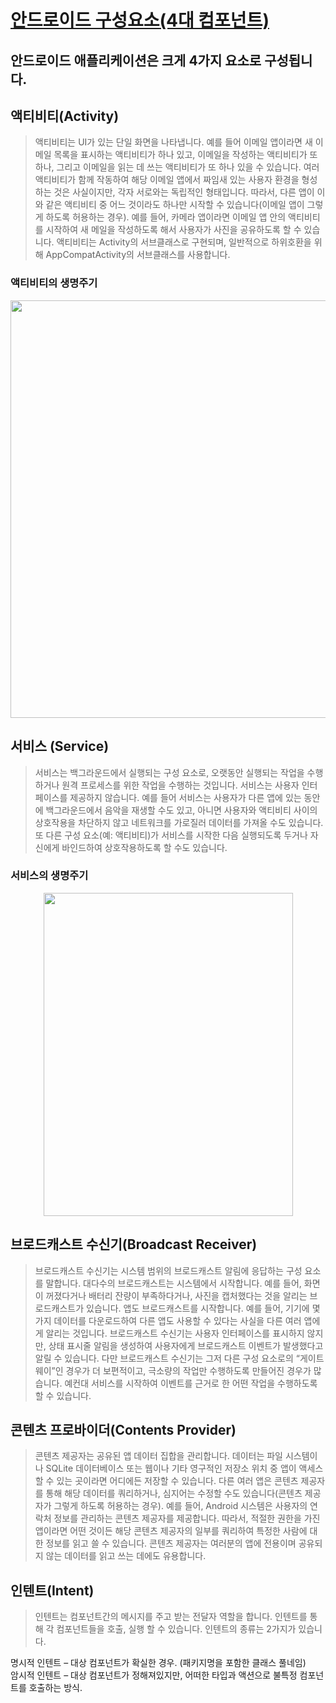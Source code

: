 # [안드로이드 구성요소(4대 컴포넌트)](https://www.charlezz.com/?p=797)

## 안드로이드 애플리케이션은 크게 4가지 요소로 구성됩니다.

## 액티비티(Activity)
> 액티비티는 UI가 있는 단일 화면을 나타냅니다. 예를 들어 이메일 앱이라면 새 이메일 목록을 표시하는 액티비티가 하나 있고, 이메일을 작성하는 액티비티가 또 하나, 그리고 이메일을 읽는 데 쓰는 액티비티가 또 하나 있을 수 있습니다. 여러 액티비티가 함께 작동하여 해당 이메일 앱에서 짜임새 있는 사용자 환경을 형성하는 것은 사실이지만, 각자 서로와는 독립적인 형태입니다. 따라서, 다른 앱이 이와 같은 액티비티 중 어느 것이라도 하나만 시작할 수 있습니다(이메일 앱이 그렇게 하도록 허용하는 경우). 예를 들어, 카메라 앱이라면 이메일 앱 안의 액티비티를 시작하여 새 메일을 작성하도록 해서 사용자가 사진을 공유하도록 할 수 있습니다.
액티비티는 Activity의 서브클래스로 구현되며, 일반적으로 하위호환을 위해 AppCompatActivity의 서브클래스를 사용합니다.

### 액티비티의 생명주기
<p align="center">
  <img src="https://www.charlezz.com/wordpress/wp-content/uploads/2018/10/173773234C63B8DA99.png" alt="" width="538" height="668" class="aligncenter size-full wp-image-798" srcset="https://www.charlezz.com/wordpress/wp-content/uploads/2018/10/173773234C63B8DA99.png 538w, https://www.charlezz.com/wordpress/wp-content/uploads/2018/10/173773234C63B8DA99-242x300.png 242w" sizes="(max-width: 538px) 100vw, 538px">
</p>

## 서비스 (Service)
> 서비스는 백그라운드에서 실행되는 구성 요소로, 오랫동안 실행되는 작업을 수행하거나 원격 프로세스를 위한 작업을 수행하는 것입니다. 서비스는 사용자 인터페이스를 제공하지 않습니다. 예를 들어 서비스는 사용자가 다른 앱에 있는 동안에 백그라운드에서 음악을 재생할 수도 있고, 아니면 사용자와 액티비티 사이의 상호작용을 차단하지 않고 네트워크를 가로질러 데이터를 가져올 수도 있습니다. 또 다른 구성 요소(예: 액티비티)가 서비스를 시작한 다음 실행되도록 두거나 자신에게 바인드하여 상호작용하도록 할 수도 있습니다.

### 서비스의 생명주기
<p align="center">
  <img src="https://www.charlezz.com/wordpress/wp-content/uploads/2018/10/216788345273DAF02E.png" alt="" width="399" height="517" class="aligncenter size-full wp-image-799" srcset="https://www.charlezz.com/wordpress/wp-content/uploads/2018/10/216788345273DAF02E.png 399w, https://www.charlezz.com/wordpress/wp-content/uploads/2018/10/216788345273DAF02E-232x300.png 232w" sizes="(max-width: 399px) 100vw, 399px">
</p>

## 브로드캐스트 수신기(Broadcast Receiver)
> 브로드캐스트 수신기는 시스템 범위의 브로드캐스트 알림에 응답하는 구성 요소를 말합니다. 대다수의 브로드캐스트는 시스템에서 시작합니다. 예를 들어, 화면이 꺼졌다거나 배터리 잔량이 부족하다거나, 사진을 캡처했다는 것을 알리는 브로드캐스트가 있습니다. 앱도 브로드캐스트를 시작합니다. 예를 들어, 기기에 몇 가지 데이터를 다운로드하여 다른 앱도 사용할 수 있다는 사실을 다른 여러 앱에게 알리는 것입니다. 브로드캐스트 수신기는 사용자 인터페이스를 표시하지 않지만, 상태 표시줄 알림을 생성하여 사용자에게 브로드캐스트 이벤트가 발생했다고 알릴 수 있습니다. 다만 브로드캐스트 수신기는 그저 다른 구성 요소로의 “게이트웨이”인 경우가 더 보편적이고, 극소량의 작업만 수행하도록 만들어진 경우가 많습니다. 예컨대 서비스를 시작하여 이벤트를 근거로 한 어떤 작업을 수행하도록 할 수 있습니다.

## 콘텐츠 프로바이더(Contents Provider)
> 콘텐츠 제공자는 공유된 앱 데이터 집합을 관리합니다. 데이터는 파일 시스템이나 SQLite 데이터베이스 또는 웹이나 기타 영구적인 저장소 위치 중 앱이 액세스할 수 있는 곳이라면 어디에든 저장할 수 있습니다. 다른 여러 앱은 콘텐츠 제공자를 통해 해당 데이터를 쿼리하거나, 심지어는 수정할 수도 있습니다(콘텐츠 제공자가 그렇게 하도록 허용하는 경우). 예를 들어, Android 시스템은 사용자의 연락처 정보를 관리하는 콘텐츠 제공자를 제공합니다. 따라서, 적절한 권한을 가진 앱이라면 어떤 것이든 해당 콘텐츠 제공자의 일부를 쿼리하여 특정한 사람에 대한 정보를 읽고 쓸 수 있습니다. 콘텐츠 제공자는 여러분의 앱에 전용이며 공유되지 않는 데이터를 읽고 쓰는 데에도 유용합니다. 

## 인텐트(Intent)
> 인텐트는 컴포넌트간의 메시지를 주고 받는 전달자 역할을 합니다. 인텐트를 통해 각 컴포넌트들을 호출, 실행 할 수 있습니다.
인텐트의 종류는 2가지가 있습니다.  
  
  명시적 인텐트 – 대상 컴포넌트가 확실한 경우. (패키지명을 포함한 클래스 풀네임)  
  암시적 인텐트 – 대상 컴포넌트가 정해져있지만, 어떠한 타입과 액션으로 불특정 컴포넌트를 호출하는 방식. 
